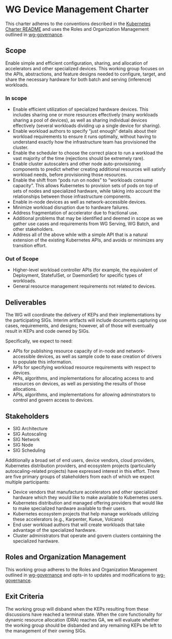 # WG Device Management Charter

This charter adheres to the conventions described in the [Kubernetes Charter
README] and uses the Roles and Organization Management outlined in
[wg-governance].

## Scope

Enable simple and efficient configuration, sharing, and allocation of
accelerators and other specialized devices. This working group focuses on the
APIs, abstractions, and feature designs needed to configure, target, and share
the necessary hardware for both batch and serving (inference) workloads.

### In scope

- Enable efficient utilization of specialized hardware devices. This includes
  sharing one or more resources effectively (many workloads sharing a pool of
  devices), as well as sharing individual devices effectively (several workloads
  dividing up a single device for sharing).
- Enable workload authors to specify “just enough” details about their workload
  requirements to ensure it runs optimally, without having to understand exactly
  how the infrastructure team has provisioned the cluster.
- Enable the scheduler to choose the correct place to run a workload the vast
  majority of the time (rejections should be extremely rare).
- Enable cluster autoscalers and other node auto-provisioning components to
  predict whether creating additional resources will satisfy workload needs,
  before provisioning those resources.
- Enable the shift from “pods run on nodes” to “workloads consume capacity”.
  This allows Kubernetes to provision sets of pods on top of sets of nodes and
  specialized hardware, while taking into account the relationships between
  those infrastructure components.
- Enable in-node devices as well as network-accessible devices.
- Minimize workload disruption due to hardware failures.
- Address fragmentation of accelerator due to fractional use.
- Additional problems that may be identified and deemed in scope as we gather
  use cases and requirements from WG Serving, WG Batch, and other stakeholders.
- Address all of the above while with a simple API that is a natural extension
  of the existing Kubernetes APIs, and avoids or minimizes any transition
  effort.

### Out of Scope

- Higher-level workload controller APIs (for example, the equivalent of
  Deployment, StatefulSet, or DaemonSet) for specific types of workloads.
- General resource management requirements not related to devices.

## Deliverables

The WG will coordinate the delivery of KEPs and their implementations by the
participating SIGs. Interim artifacts will include documents capturing use
cases, requirements, and designs; however, all of those will eventually result
in KEPs and code owned by SIGs.

Specifically, we expect to need:

- APIs for publishing resource capacity of in-node and network-accessible
  devices, as well as sample code to ease creation of drivers to populate this
  information.
- APIs for specifying workload resource requirements with respect to devices.
- APIs, algorithms, and implementations for allocating access to and resources on devices, as well as
  persisting the results of those allocations.
- APIs, algorithms, and implementations for allowing adminstrators to control
  and govern access to devices.

## Stakeholders

- SIG Architecture
- SIG Autoscaling
- SIG Network
- SIG Node
- SIG Scheduling

Additionally a broad set of end users, device vendors, cloud providers,
Kubernetes distribution providers, and ecosystem projects (particularly
autoscaling-related projects) have expressed interest in this effort. There are
five primary groups of stakeholders from each of which we expect multiple participants:

- Device vendors that manufacture accelerators and other specialized hardware
  which they would like to make available to Kubernetes users.
- Kubernetes distribution and managed offering providers that would like to make
  specialized hardware available to their users.
- Kubernetes ecosystem projects that help manage workloads utilizing these
  accelerators (e.g., Karpenter, Kueue, Volcano)
- End user workload authors that will create workloads that take advantage of
  the specialized hardware.
- Cluster administrators that operate and govern clusters containing the
  specialized hardware.

## Roles and Organization Management

This working group adheres to the Roles and Organization Management outlined in
[wg-governance] and opts-in to updates and modifications to [wg-governance].

## Exit Criteria

The working group will disband when the KEPs resulting from these discussions
have reached a terminal state. When the core functionality for dynamic resource
allocation (DRA) reaches GA, we will evaluate whether the working group should
be disbanded and any remaining KEPs be left to the management of their owning
SIGs.

[wg-governance]: https://github.com/kubernetes/community/blob/master/committee-steering/governance/wg-governance.md
[Kubernetes Charter README]: https://github.com/kubernetes/community/blob/master/committee-steering/governance/README.md
